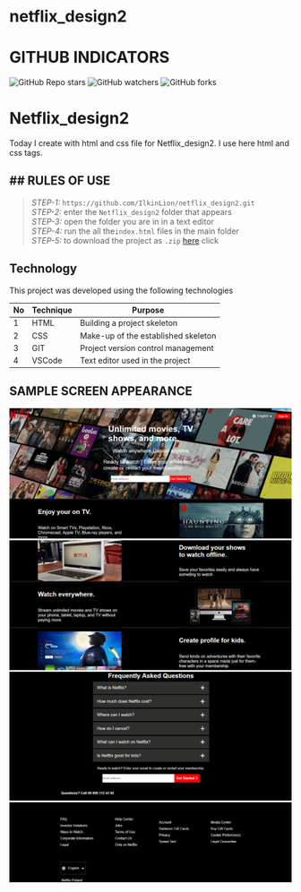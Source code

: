 # netflix_design2
 
# GITHUB INDICATORS

![GitHub Repo stars](https://img.shields.io/github/stars/IlkinLion/netflix_design2?style=for-the-badge)
![GitHub watchers](https://img.shields.io/github/watchers/IlkinLion/netflix_design2?style=for-the-badge)
![GitHub forks](https://img.shields.io/github/forks/IlkinLion/netflix_design2?style=for-the-badge)

  # Netflix_design2

Today I create with html and css file for Netflix_design2. I use here html and css tags. 
## ## RULES OF USE

> *STEP-1:* `https://github.com/IlkinLion/netflix_design2.git` <br/>
> *STEP-2:*  enter the `Netflix_design2` folder that appears <br/>
> *STEP-3:*  open the folder you are in in a text editor <br/>
> *STEP-4:*  run the  all the`index.html` files in the main folder <br/>
> *STEP-5:*  to download the project as `.zip`  [here](https://github.com/IlkinLion/netflix_design2/archive/refs/heads/main.zip) click <br/>


## Technology

This project was developed using the following technologies

| No | Technique | Purpose |
| - | ---------- | --------------------- |
| 1 | HTML | Building a project skeleton |
| 2 | CSS |  Make-up of the established skeleton |
| 3 | GIT |  Project version control management |
| 4 | VSCode | Text editor used in the project |


## SAMPLE SCREEN APPEARANCE

![There was a screenshot here](./screen1.PNG)
![There was a screenshot here](./screen2.PNG)
![There was a screenshot here](./screen3.PNG)
![There was a screenshot here](./screen4.PNG)
